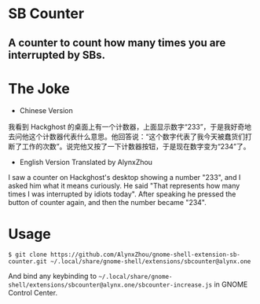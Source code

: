 SB Counter
==========

A counter to count how many times you are interrupted by SBs.
-------------------------------------------------------------

# The Joke

- Chinese Version

我看到 Hackghost 的桌面上有一个计数器，上面显示数字“233”，于是我好奇地去问他这个计数器代表什么意思。他回答说：“这个数字代表了我今天被蠢货们打断了工作的次数”。说完他又按了一下计数器按钮，于是现在数字变为“234”了。

- English Version Translated by AlynxZhou

I saw a counter on Hackghost's desktop showing a number "233", and I asked him what it means curiously. He said "That represents how many times I was interrupted by idiots today". After speaking he pressed the button of counter again, and then the number became "234".

# Usage

```
$ git clone https://github.com/AlynxZhou/gnome-shell-extension-sb-counter.git ~/.local/share/gnome-shell/extensions/sbcounter@alynx.one
```

And bind any keybinding to `~/.local/share/gnome-shell/extensions/sbcounter@alynx.one/sbcounter-increase.js` in GNOME Control Center.
